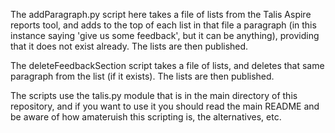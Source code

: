 The addParagraph.py script here takes a file of lists from the Talis Aspire reports tool, and adds to the top of each list in that file a paragraph (in this instance saying 'give us some feedback', but it can be anything), providing that it does not exist already. The lists are then published.

The deleteFeedbackSection script takes a file of lists, and deletes that same paragraph from the list (if it exists). The lists are then published.

The scripts use the talis.py module that is in the main directory of this repository, and if you want to use it you should read the main README and be aware of how amateruish this scripting is, the alternatives, etc.
